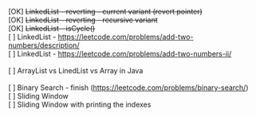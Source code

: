 [OK] <strike>LinkedList - reverting - current variant (revert pointer)</strike> <br>
[OK] <strike>LinkedList - reverting - recursive variant <br></strike>
[OK] <strike>LinkedList - isCycle() </strike><br>
[ ] LinkedList - https://leetcode.com/problems/add-two-numbers/description/ <br>
[ ] LinkedList - https://leetcode.com/problems/add-two-numbers-ii/ <br>
<br>
[ ] ArrayList vs LinedList vs Array in Java<br>
<br>
[ ] Binary Search - finish (https://leetcode.com/problems/binary-search/) <br>
[ ] Sliding Window <br>
[ ] Sliding Window with printing the indexes <br>